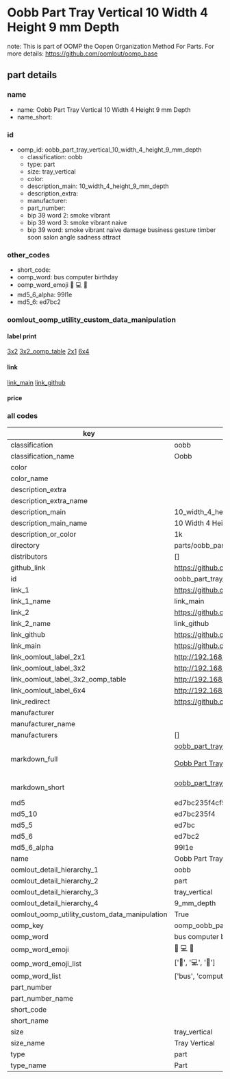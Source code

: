 # Oobb Part Tray Vertical 10 Width 4 Height 9 mm Depth  

note: This is part of OOMP the Oopen Organization Method For Parts. For more details: https://github.com/oomlout/oomp_base

##  part details
  







### name
* name: Oobb Part Tray Vertical 10 Width 4 Height 9 mm Depth
* name_short: 
### id
* oomp_id: oobb_part_tray_vertical_10_width_4_height_9_mm_depth
  * classification: oobb
  * type: part
  * size: tray_vertical
  * color: 
  * description_main: 10_width_4_height_9_mm_depth
  * description_extra: 
  * manufacturer: 
  * part_number: 
  * bip 39 word 2: smoke vibrant
  * bip 39 word 3: smoke vibrant naive
  * bip 39 word: smoke vibrant naive damage business gesture timber soon salon angle sadness attract

### other_codes
* short_code: 
* oomp_word: bus computer birthday
* oomp_word_emoji :bus: :computer: :birthday:
* md5_6_alpha: 99l1e
* md5_6: ed7bc2






### oomlout_oomp_utility_custom_data_manipulation
#### label print
[3x2](http://192.168.1.245:1112/?label=oomp%2099l1e)
[3x2_oomp_table](http://192.168.1.108:1112/?label=oomp%2099l1e)
[2x1](http://192.168.1.242:1112/?label=oomp%2099l1e)
[6x4](http://192.168.1.55:1112/?label=oomp%2099l1e)    

#### link

[link_main](https://github.com/oomlout/oomlout_oomp_version_1_messy/tree/main/parts/oobb_part_tray_vertical_10_width_4_height_9_mm_depth) [link_github](https://github.com/oomlout/oomlout_oomp_version_1_messy/tree/main/parts/oobb_part_tray_vertical_10_width_4_height_9_mm_depth)                             

#### price







### all codes 
| key | value |  
| --- | --- |  
| classification | oobb |  
| classification_name | Oobb |  
| color |  |  
| color_name |  |  
| description_extra |  |  
| description_extra_name |  |  
| description_main | 10_width_4_height_9_mm_depth |  
| description_main_name | 10 Width 4 Height 9 mm Depth |  
| description_or_color | 1k |  
| directory | parts/oobb_part_tray_vertical_10_width_4_height_9_mm_depth |  
| distributors | [] |  
| github_link | https://github.com/oomlout/oomlout_oomp_part_src/tree/main/parts/oobb_part_tray_vertical_10_width_4_height_9_mm_depth |  
| id | oobb_part_tray_vertical_10_width_4_height_9_mm_depth |  
| link_1 | https://github.com/oomlout/oomlout_oomp_version_1_messy/tree/main/parts/oobb_part_tray_vertical_10_width_4_height_9_mm_depth |  
| link_1_name | link_main |  
| link_2 | https://github.com/oomlout/oomlout_oomp_version_1_messy/tree/main/parts/oobb_part_tray_vertical_10_width_4_height_9_mm_depth |  
| link_2_name | link_github |  
| link_github | https://github.com/oomlout/oomlout_oomp_version_1_messy/tree/main/parts/oobb_part_tray_vertical_10_width_4_height_9_mm_depth |  
| link_main | https://github.com/oomlout/oomlout_oomp_version_1_messy/tree/main/parts/oobb_part_tray_vertical_10_width_4_height_9_mm_depth |  
| link_oomlout_label_2x1 | http://192.168.1.242:1112/?label=oomp%2099l1e |  
| link_oomlout_label_3x2 | http://192.168.1.245:1112/?label=oomp%2099l1e |  
| link_oomlout_label_3x2_oomp_table | http://192.168.1.108:1112/?label=oomp%2099l1e |  
| link_oomlout_label_6x4 | http://192.168.1.55:1112/?label=oomp%2099l1e |  
| link_redirect | https://github.com/oomlout/oomlout_oomp_version_1_messy/tree/main/parts/oobb_part_tray_vertical_10_width_4_height_9_mm_depth |  
| manufacturer |  |  
| manufacturer_name |  |  
| manufacturers | [] |  
| markdown_full | [oobb_part_tray_vertical_10_width_4_height_9_mm_depth](none)<br>[](none)<br>[Oobb Part Tray Vertical 10 Width 4 Height 9 Mm Depth](none)<br><br> |  
| markdown_short | [oobb_part_tray_vertical_10_width_4_height_9_mm_depth](none)<br><br> |  
| md5 | ed7bc235f4cf5c45858f8371257cde66 |  
| md5_10 | ed7bc235f4 |  
| md5_5 | ed7bc |  
| md5_6 | ed7bc2 |  
| md5_6_alpha | 99l1e |  
| name | Oobb Part Tray Vertical 10 Width 4 Height 9 mm Depth |  
| oomlout_detail_hierarchy_1 | oobb |  
| oomlout_detail_hierarchy_2 | part |  
| oomlout_detail_hierarchy_3 | tray_vertical |  
| oomlout_detail_hierarchy_4 | 9_mm_depth |  
| oomlout_oomp_utility_custom_data_manipulation | True |  
| oomp_key | oomp_oobb_part_tray_vertical_10_width_4_height_9_mm_depth |  
| oomp_word | bus computer birthday |  
| oomp_word_emoji | :bus: :computer: :birthday: |  
| oomp_word_emoji_list | [':bus:', ':computer:', ':birthday:'] |  
| oomp_word_list | ['bus', 'computer', 'birthday'] |  
| part_number |  |  
| part_number_name |  |  
| short_code |  |  
| short_name |  |  
| size | tray_vertical |  
| size_name | Tray Vertical |  
| type | part |  
| type_name | Part |  
